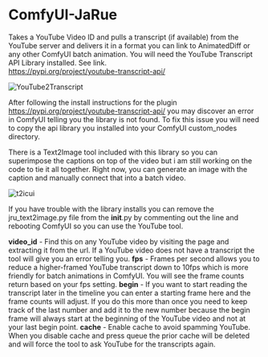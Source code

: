 # ComfyUI-JaRue
Takes a YouTube Video ID and pulls a transcript (if available) from the YouTube server and delivers it in a format you can link to AnimatedDiff or any other ComfyUI batch animation. 
You will need the YouTube Transcript API Library installed. See link.  
https://pypi.org/project/youtube-transcript-api/

![YouTube2Transcript](https://github.com/jtrue/ComfyUI-JaRue/assets/5502214/0085d1bb-7f84-4155-b1b2-85f9f3fe51ee)

After following the install instructions for the plugin https://pypi.org/project/youtube-transcript-api/ you may discover an error in ComfyUI telling you the library is not found. To fix this issue you will need to copy the api library you installed into your ComfyUI custom_nodes directory. 

There is a Text2Image tool included with this library so you can superimpose the captions on top of the video but i am still working on the code to tie it all together. Right now, you can generate an image with the caption and manually connect that into a batch video. 

![t2icui](https://github.com/jtrue/ComfyUI-JaRue/assets/5502214/4587e0d7-0773-4537-ac20-8ca31ad09170)

If you have trouble with the library installs you can remove the jru_text2image.py file from the __init__.py by commenting out the line and rebooting ComfyUI so you can use the YouTube tool.  

**video_id** - Find this on any YouTube video by visiting the page and extracting it from the url. If a YouTube video does not have a transcript the tool will give you an error telling you. 
**fps** - Frames per second allows you to reduce a higher-framed YouTube transcript down to 10fps which is more friendly for batch animations in ComfyUI. You will see the frame counts return based on your fps setting.
**begin** - If you want to start reading the transcript later in the timeline you can enter a starting frame here and the frame counts will adjust. If you do this more than once you need to keep track of the last number and add it to the new number because the begin frame will always start at the beginning of the YouTube video and not at your last begin point. 
**cache** - Enable cache to avoid spamming YouTube. When you disable cache and press queue the prior cache will be deleted and will force the tool to ask YouTube for the transcripts again. 


